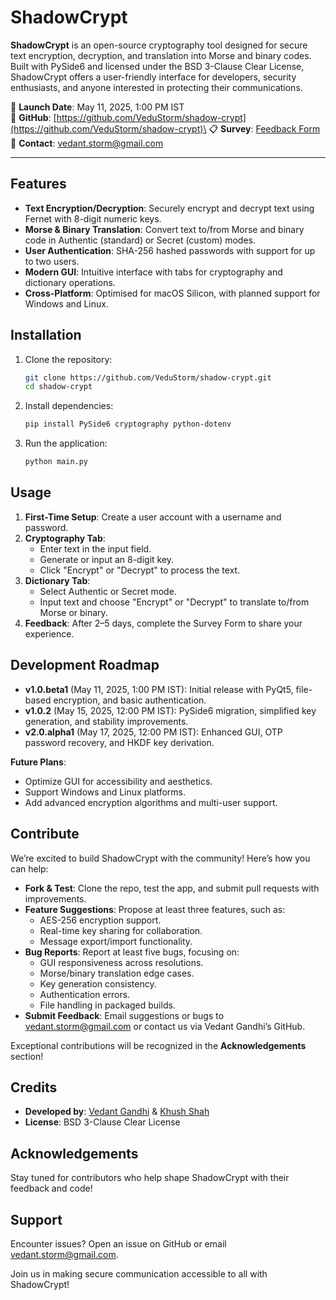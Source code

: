 # ShadowCrypt

**ShadowCrypt** is an open-source cryptography tool designed for secure text encryption, decryption, and translation into Morse and binary codes. Built with PySide6 and licensed under the BSD 3-Clause Clear License, ShadowCrypt offers a user-friendly interface for developers, security enthusiasts, and anyone interested in protecting their communications.

📅 **Launch Date**: May 11, 2025, 1:00 PM IST\
🔗 **GitHub**: [https://github.com/VeduStorm/shadow-crypt](https://github.com/VeduStorm/shadow-crypt)\
📋 **Survey**: [Feedback Form](https://forms.gle/7G5yDveKVuDGUo377)\
📧 **Contact**: vedant.storm@gmail.com

---

## Features

- **Text Encryption/Decryption**: Securely encrypt and decrypt text using Fernet with 8-digit numeric keys.
- **Morse & Binary Translation**: Convert text to/from Morse and binary code in Authentic (standard) or Secret (custom) modes.
- **User Authentication**: SHA-256 hashed passwords with support for up to two users.
- **Modern GUI**: Intuitive interface with tabs for cryptography and dictionary operations.
- **Cross-Platform**: Optimised for macOS Silicon, with planned support for Windows and Linux.

## Installation

1. Clone the repository:

   ```bash
   git clone https://github.com/VeduStorm/shadow-crypt.git
   cd shadow-crypt
   ```
2. Install dependencies:

   ```bash
   pip install PySide6 cryptography python-dotenv
   ```
3. Run the application:

   ```bash
   python main.py
   ```

## Usage

1. **First-Time Setup**: Create a user account with a username and password.
2. **Cryptography Tab**:
   - Enter text in the input field.
   - Generate or input an 8-digit key.
   - Click "Encrypt" or "Decrypt" to process the text.
3. **Dictionary Tab**:
   - Select Authentic or Secret mode.
   - Input text and choose "Encrypt" or "Decrypt" to translate to/from Morse or binary.
4. **Feedback**: After 2–5 days, complete the Survey Form to share your experience.

## Development Roadmap

- **v1.0.beta1** (May 11, 2025, 1:00 PM IST): Initial release with PyQt5, file-based encryption, and basic authentication.
- **v1.0.2** (May 15, 2025, 12:00 PM IST): PySide6 migration, simplified key generation, and stability improvements.
- **v2.0.alpha1** (May 17, 2025, 12:00 PM IST): Enhanced GUI, OTP password recovery, and HKDF key derivation.

**Future Plans**:

- Optimize GUI for accessibility and aesthetics.
- Support Windows and Linux platforms.
- Add advanced encryption algorithms and multi-user support.

## Contribute

We’re excited to build ShadowCrypt with the community! Here’s how you can help:

- **Fork & Test**: Clone the repo, test the app, and submit pull requests with improvements.
- **Feature Suggestions**: Propose at least three features, such as:
  - AES-256 encryption support.
  - Real-time key sharing for collaboration.
  - Message export/import functionality.
- **Bug Reports**: Report at least five bugs, focusing on:
  - GUI responsiveness across resolutions.
  - Morse/binary translation edge cases.
  - Key generation consistency.
  - Authentication errors.
  - File handling in packaged builds.
- **Submit Feedback**: Email suggestions or bugs to vedant.storm@gmail.com or contact us via Vedant Gandhi’s GitHub.

Exceptional contributions will be recognized in the **Acknowledgements** section!

## Credits

- **Developed by**: [Vedant Gandhi](https://github.com/vedustorm) & [Khush Shah](https://github.com/kspro416)
- **License**: BSD 3-Clause Clear License

## Acknowledgements

Stay tuned for contributors who help shape ShadowCrypt with their feedback and code!

## Support

Encounter issues? Open an issue on GitHub or email vedant.storm@gmail.com.

Join us in making secure communication accessible to all with ShadowCrypt!
